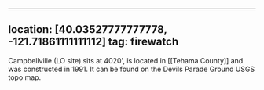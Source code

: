
---
location: [40.03527777777778, -121.71861111111112]
tag: firewatch
---

Campbellville (LO site) sits at 4020', is located in [[Tehama County]] and was constructed in 1991. It can be found on the Devils Parade Ground USGS topo map.

